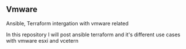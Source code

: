 ## Vmware
Ansible, Terraform intergation with vmware related 

In this repository I will post ansible terraform and it's different use cases with vmware esxi and vcetern

